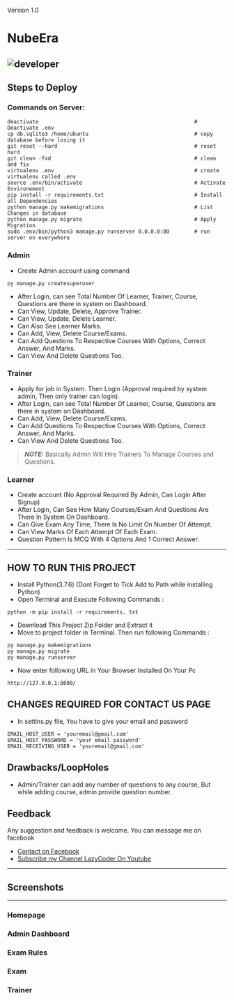Version 1.0
# NubeEra
![developer](https://img.shields.io/badge/Developed%20By%20%3A-Imran%20Khan-red)
---
## Steps to Deploy
### Commands on Server:
```
deactivate                                                  # Deactivate .env   
cp db.sqlite3 /home/ubuntu                                  # copy database before losing it  
git reset --hard                                            # reset hard    
git clean -fxd                                              # clean and fix 
virtualenv .env                                             # create virtualenv called .env 
source .env/bin/activate                                    # Activate Environement 
pip install -r requirements.txt                             # Install all Dependencies 
python manage.py makemigrations                             # List Changes in database 
python manage.py migrate                                    # Apply Migration 
sudo .env/bin/python3 manage.py runserver 0.0.0.0:80        # run server on everywhere
```
### Admin
- Create Admin account using command
```
py manage.py createsuperuser
```
- After Login, can see Total Number Of Learner, Trainer, Course, Questions are there in system on Dashboard.
- Can View, Update, Delete, Approve Trainer.
- Can View, Update, Delete Learner.
- Can Also See Learner Marks.
- Can Add, View, Delete Course/Exams.
- Can Add Questions To Respective Courses With Options, Correct Answer, And Marks.
- Can View And Delete Questions Too.

### Trainer
- Apply for job in System. Then Login (Approval required by system admin, Then only trainer can login).
- After Login, can see Total Number Of Learner, Course, Questions are there in system on Dashboard.
- Can Add, View, Delete Course/Exams.
- Can Add Questions To Respective Courses With Options, Correct Answer, And Marks.
- Can View And Delete Questions Too.
> **_NOTE:_**  Basically Admin Will Hire Trainers To Manage Courses and Questions.

### Learner
- Create account (No Approval Required By Admin, Can Login After Signup)
- After Login, Can See How Many Courses/Exam And Questions Are There In System On Dashboard.
- Can Give Exam Any Time, There Is No Limit On Number Of Attempt.
- Can View Marks Of Each Attempt Of Each Exam.
- Question Pattern Is MCQ With 4 Options And 1 Correct Answer.
---

## HOW TO RUN THIS PROJECT
- Install Python(3.7.6) (Dont Forget to Tick Add to Path while installing Python)
- Open Terminal and Execute Following Commands :
```
python -m pip install -r requirements. txt
```
- Download This Project Zip Folder and Extract it
- Move to project folder in Terminal. Then run following Commands :
```
py manage.py makemigrations
py manage.py migrate
py manage.py runserver
```
- Now enter following URL in Your Browser Installed On Your Pc
```
http://127.0.0.1:8000/
```

## CHANGES REQUIRED FOR CONTACT US PAGE
- In settins.py file, You have to give your email and password
```
EMAIL_HOST_USER = 'youremail@gmail.com'
EMAIL_HOST_PASSWORD = 'your email password'
EMAIL_RECEIVING_USER = 'youremail@gmail.com'
```

## Drawbacks/LoopHoles
- Admin/Trainer can add any number of questions to any course, But while adding course, admin provide question number.


## Feedback
Any suggestion and feedback is welcome. You can message me on facebook
- [Contact on Facebook](https://fb.com/sumit.luv)
- [Subscribe my Channel LazyCoder On Youtube](https://youtube.com/lazycoders)

---
## Screenshots
----
### Homepage
<!-- ![homepage snap](https://github.com/sumitkumar1503/iLMS/blob/master/static/screenshots/homepage.png?raw=true) -->
### Admin Dashboard
<!-- ![dashboard snap](https://github.com/sumitkumar1503/iLMS/blob/master/static/screenshots/adminhomepage.png?raw=true) -->
### Exam Rules
<!-- ![invoice snap](https://github.com/sumitkumar1503/iLMS/blob/master/static/screenshots/rules.png?raw=true) -->
### Exam
<!-- ![doctor snap](https://github.com/sumitkumar1503/iLMS/blob/master/static/screenshots/exam.png?raw=true) -->
### Trainer
<!-- ![doctor snap](https://github.com/sumitkumar1503/iLMS/blob/master/static/screenshots/trainer.png?raw=true) -->
